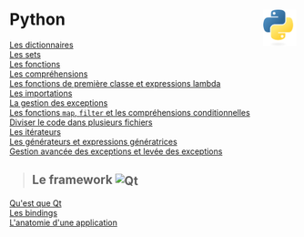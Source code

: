 # **Python** <a href="../"><img align="right" src="../src/images/Python-logo-notext.svg" alt="Python" title="Python" widht="auto" height="64px"></a>

[Les dictionnaires](../exercises/practice10)  
[Les sets](../exercises/practice11)  
[Les fonctions](../exercises/practice12)  
[Les compréhensions](exercises/practice15)  
[Les fonctions de première classe et expressions lambda](exercises/practice16)  
[Les importations](exercises/practice18)  
[La gestion des exceptions](exercises/practice19)  
[Les fonctions `map`, `filter` et les compréhensions conditionnelles](exercises/practice20)  
[Diviser le code dans plusieurs fichiers](exercises/practice21)  
[Les itérateurs](exercises/practice22)  
[Les générateurs et expressions génératrices](exercises/practice23)  
[Gestion avancée des exceptions et levée des exceptions](exercises/practice24)  

> ## **Le framework** <img align="center" src="https://upload.wikimedia.org/wikipedia/commons/thumb/8/81/Qt_logo_neon_2022.svg/langfr-2560px-Qt_logo_neon_2022.svg.png" alt="Qt" title="Qt" widht="auto" height="36px">

[Qu'est que Qt](qt "Qu'est que le framework Qt")  
[Les bindings](qt/bindings "Les bindings")  
[L'anatomie d'une application](qt/anatomyOfAnApp "L'anatomie d'une application Qt")

<!-- > ## **Le framework** <img align="center" src="https://www.djangoproject.com/m/img/logos/django-logo-negative.svg" alt="Django" title="Django" widht="auto" height="36px"> -->